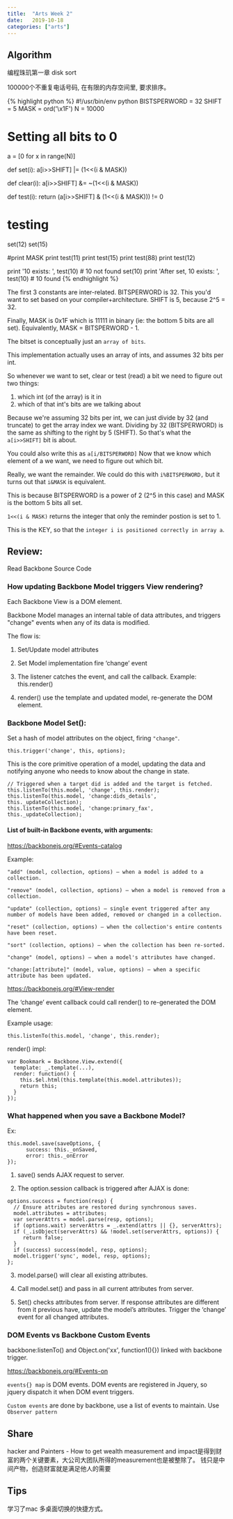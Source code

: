 ```yaml
---
title:  "Arts Week 2"
date:   2019-10-18
categories: ["arts"]
---
```


## Algorithm

编程珠玑第一章 disk sort

100000个不重复电话号码, 在有限的内存空间里, 要求排序。

{% highlight python %}
#!/usr/bin/env python
BISTSPERWORD = 32
SHIFT = 5
MASK = ord('\x1F')
N = 10000

# Setting all bits to 0
a = [0 for x in range(N)]

def set(i):
  a[i>>SHIFT] |=  (1<<(i & MASK))

def clear(i):
  a[i>>SHIFT] &= ~(1<<(i & MASK))

def test(i):
  return (a[i>>SHIFT] & (1<<(i & MASK))) != 0

# testing
set(12)
set(15)

#print MASK
print test(11)
print test(15)
print test(88)
print test(12)

print '10 exists: ', test(10) # 10 not found
set(10)
print 'After set, 10 exists: ', test(10) # 10 found
{% endhighlight %}


The first 3 constants are inter-related. BITSPERWORD is 32.
This you'd want to set based on your compiler+architecture.
SHIFT is 5, because 2^5 = 32.

Finally, MASK is 0x1F which is 11111 in binary (ie: the bottom 5 bits are all set). Equivalently, MASK =  BITSPERWORD - 1.

The bitset is conceptually just an `array of bits`.

This implementation actually uses an array of ints, and assumes 32 bits per int.

So whenever we want to set, clear or test (read) a bit we need to figure out two things:
1. which int (of the array) is it in
2. which of that int's bits are we talking about

Because we're assuming 32 bits per int, we can just divide by 32 (and truncate) to get the array index we want.
Dividing by 32 (BITSPERWORD) is the same as shifting to the right by 5 (SHIFT).
So that's what the `a[i>>SHIFT]` bit is about.

You could also write this as `a[i/BITSPERWORD]`
Now that we know which element of a we want, we need to figure out which bit.

Really, we want the remainder. We could do this with `i%BITSPERWORD,` but it turns out that `i&MASK` is equivalent.

This is because BITSPERWORD is a power of 2 (2^5 in this case) and MASK is the bottom 5 bits all set.

`1<<(i & MASK)` returns the integer that only the reminder postion is set to 1.

This is the KEY, so that the `integer i is positioned correctly in array a`.


## Review:
Read Backbone Source Code

### How updating Backbone Model triggers View rendering?

Each Backbone View is a DOM element.

Backbone Model manages an internal table of data attributes, and triggers "change" events when any of its data is modified.

The flow is:
1. Set/Update model attributes

2. Set Model implementation fire ‘change’ event

3. The listener catches the event, and call the callback. Example: this.render()

4. render() use the template and updated model, re-generate the DOM element.

### Backbone Model Set():

Set a hash of model attributes on the object, firing `"change"`.
```
this.trigger('change', this, options);
```
This is the core primitive operation of a model, updating the data and notifying anyone who needs to know about the change in state.
```
// Triggered when a target did is added and the target is fetched.
this.listenTo(this.model, 'change', this.render);
this.listenTo(this.model, 'change:dids_details', this._updateCollection);
this.listenTo(this.model, 'change:primary_fax', this._updateCollection);
```
#### List of built-in Backbone events, with arguments:

https://backbonejs.org/#Events-catalog

Example:
```
"add" (model, collection, options) — when a model is added to a collection.

"remove" (model, collection, options) — when a model is removed from a collection.

"update" (collection, options) — single event triggered after any number of models have been added, removed or changed in a collection.

"reset" (collection, options) — when the collection's entire contents have been reset.

"sort" (collection, options) — when the collection has been re-sorted.

"change" (model, options) — when a model's attributes have changed.

"change:[attribute]" (model, value, options) — when a specific attribute has been updated.
```

https://backbonejs.org/#View-render

The ‘change’ event callback could call render() to re-generated the DOM element.

Example usage:
```
this.listenTo(this.model, 'change', this.render);
```
render() impl:
```
var Bookmark = Backbone.View.extend({
  template: _.template(...),
  render: function() {
    this.$el.html(this.template(this.model.attributes));
    return this;
  }
});
```

### What happened when you save a Backbone Model?
Ex:
```
this.model.save(saveOptions, {
      success: this._onSaved,
      error: this._onError
});
```

1. save() sends AJAX request to server.

2. The option.session callback is triggered after AJAX is done:
```
options.success = function(resp) {
  // Ensure attributes are restored during synchronous saves.
  model.attributes = attributes;
  var serverAttrs = model.parse(resp, options);
  if (options.wait) serverAttrs = _.extend(attrs || {}, serverAttrs);
  if (_.isObject(serverAttrs) && !model.set(serverAttrs, options)) {
     return false;
  }
  if (success) success(model, resp, options);
  model.trigger('sync', model, resp, options);
};
```

3. model.parse() will clear all existing attributes.

4. Call model.set() and pass in all current attributes from server.

5. Set() checks attributes from server. If response attributes are different from it previous have, update the model’s attributes. Trigger the ‘change’ event for all changed attributes.


### DOM Events vs Backbone Custom Events
backbone:listenTo() and Object.on('xx', function1(){}) linked with backbone trigger.

https://backbonejs.org/#Events-on

`events{} map` is DOM events. DOM events are registered in Jquery, so jquery dispatch it when DOM event triggers.

`Custom events` are done by backbone, use a list of events to maintain. Use `Observer pattern`

## Share
hacker and Painters - How to get wealth
measurement and impact是得到财富的两个关键要素，大公司大团队所得的measurement也是被整除了。
钱只是中间产物，创造财富就是满足他人的需要

## Tips
学习了mac 多桌面切换的快捷方式。
